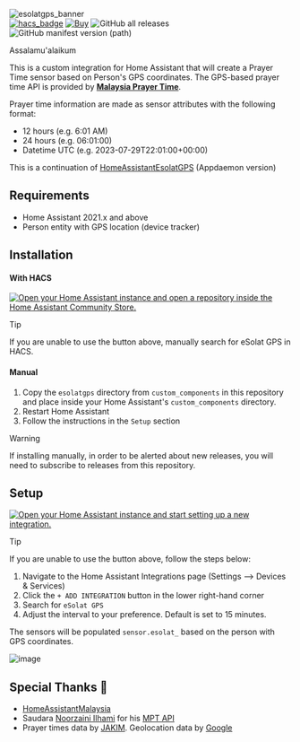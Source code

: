 ![esolatgps_banner](https://user-images.githubusercontent.com/1905339/223016758-1c0c8058-7375-43d9-bd65-9fc00f48809c.png)\
[![hacs_badge](https://img.shields.io/badge/HACS-Integration-41BDF5.svg)](https://github.com/hacs/integration)
[![Buy](https://img.shields.io/badge/Belanja-Coffee-yellow.svg)](https://zubirco.de/buymecoffee)
![GitHub all releases](https://img.shields.io/github/downloads/zubir2k/homeassistant-esolatgps/total.svg)
![GitHub manifest version (path)](https://img.shields.io/github/manifest-json/v/zubir2k/homeassistant-esolatgps?filename=custom_components%2Fesolatgps%2Fmanifest.json)

Assalamu'alaikum

This is a custom integration for Home Assistant that will create a Prayer Time sensor based on Person's GPS coordinates.
The GPS-based prayer time API is provided by **[Malaysia Prayer Time](https://mpt.i906.my/)**.

Prayer time information are made as sensor attributes with the following format:
- 12 hours (e.g. 6:01 AM)
- 24 hours (e.g. 06:01:00)
- Datetime UTC (e.g. 2023-07-29T22:01:00+00:00)

This is a continuation of [HomeAssistantEsolatGPS](https://github.com/zubir2k/HomeAssistantEsolatGPS) (Appdaemon version)

## Requirements
- Home Assistant 2021.x and above
- Person entity with GPS location (device tracker)

## Installation
#### With HACS
[![Open your Home Assistant instance and open a repository inside the Home Assistant Community Store.](https://my.home-assistant.io/badges/hacs_repository.svg)](https://my.home-assistant.io/redirect/hacs_repository/?owner=zubir2k&repository=homeassistant-esolatgps&category=integration)

> [!Tip]
> If you are unable to use the button above, manually search for eSolat GPS in HACS.

#### Manual
1. Copy the `esolatgps` directory from `custom_components` in this repository and place inside your Home Assistant's `custom_components` directory.
2. Restart Home Assistant
3. Follow the instructions in the `Setup` section

> [!WARNING]
> If installing manually, in order to be alerted about new releases, you will need to subscribe to releases from this repository.

## Setup
[![Open your Home Assistant instance and start setting up a new integration.](https://my.home-assistant.io/badges/config_flow_start.svg)](https://my.home-assistant.io/redirect/config_flow_start/?domain=esolatgps)

> [!Tip]
> If you are unable to use the button above, follow the steps below:
> 1. Navigate to the Home Assistant Integrations page (Settings --> Devices & Services)
> 2. Click the `+ ADD INTEGRATION` button in the lower right-hand corner
> 3. Search for `eSolat GPS`
> 4. Adjust the interval to your preference. Default is set to 15 minutes.

The sensors will be populated `sensor.esolat_` based on the person with GPS coordinates.

![image](https://user-images.githubusercontent.com/1905339/223009818-6e8b483e-a86d-48f7-8f3d-b6fd2035bdae.png)

## Special Thanks 🎉
- [HomeAssistantMalaysia](https://www.facebook.com/groups/homeassistantmalaysia)
- Saudara [Noorzaini Ilhami](https://github.com/i906) for his [MPT API](https://github.com/MalaysiaPrayerTimes)
- Prayer times data by [JAKIM](https://www.e-solat.gov.my/). Geolocation data by [Google](https://www.google.com.my)
